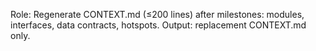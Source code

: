 Role: Regenerate CONTEXT.md (≤200 lines) after milestones: modules, interfaces, data contracts, hotspots.
Output: replacement CONTEXT.md only.